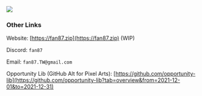 ![](https://imgur.com/vsJCEFk.png)

### Other Links
Website: [https://fan87.zip](https://fan87.zip) (WIP)

Discord: `fan87`

Email: `fan87.TW@gmail.com`

Opportunity Lib (GitHub Alt for Pixel Arts): [https://github.com/opportunity-lib](https://github.com/opportunity-lib?tab=overview&from=2021-12-01&to=2021-12-31)
